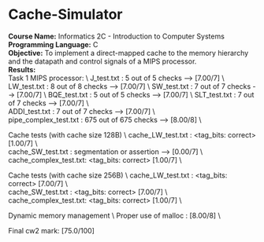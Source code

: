 # Cache-Simulator
**Course Name:** Informatics 2C - Introduction to Computer Systems<br />
**Programming Language:** C<br />
**Objective:** To implement a direct-mapped cache to the memory hierarchy and the datapath and control signals of a MIPS processor.<br />
**Results:**  
Task 1 MIPS processor: \ 
     J_test.txt            : 5 out of 5 checks --> [7.00/7] \ 
     LW_test.txt           : 8 out of 8 checks --> [7.00/7] \ 
     SW_test.txt           : 7 out of 7 checks --> [7.00/7] \ 
     BQE_test.txt          : 5 out of 5 checks --> [7.00/7] \ 
     SLT_test.txt          : 7 out of 7 checks --> [7.00/7] \  
     ADDI_test.txt         : 7 out of 7 checks --> [7.00/7] \  
     pipe_complex_test.txt : 675 out of 675 checks --> [8.00/8] \  
 
Cache tests (with cache size 128B) \ 
     cache_LW_test.txt     : <not checking stores>  <LW hits:  incorrect>  <tag_bits: correct>  [1.00/7] \  
     cache_SW_test.txt     : segmentation or assertion --> [0.00/7] \  
     cache_complex_test.txt: <SW hits:  incorrect>  <LW hits:  incorrect>  <tag_bits: correct>  [1.00/7] \  
 
Cache tests (with cache size 256B) \ 
     cache_LW_test.txt     : <not checking stores>  <LW hits:    correct>  <tag_bits: correct>  [7.00/7] \  
     cache_SW_test.txt     : <SW hits:    correct>  <LW hits:    correct>  <tag_bits: correct>  [7.00/7] \  
     cache_complex_test.txt: <SW hits:  incorrect>  <LW hits:  incorrect>  <tag_bits: correct>  [1.00/7] \  
 
Dynamic memory management \ 
     Proper use of malloc  : [8.00/8] \  
 
Final cw2 mark: [75.0/100] 
